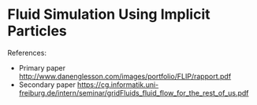 # Fluid Simulation Using Implicit Particles

References:  
- Primary paper http://www.danenglesson.com/images/portfolio/FLIP/rapport.pdf  
- Secondary paper https://cg.informatik.uni-freiburg.de/intern/seminar/gridFluids_fluid_flow_for_the_rest_of_us.pdf  
